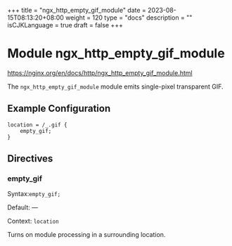 +++
title = "ngx_http_empty_gif_module"
date = 2023-08-15T08:13:20+08:00
weight = 120
type = "docs"
description = ""
isCJKLanguage = true
draft = false
+++

# Module ngx_http_empty_gif_module

https://nginx.org/en/docs/http/ngx_http_empty_gif_module.html



The `ngx_http_empty_gif_module` module emits single-pixel transparent GIF.



## Example Configuration



```
location = /_.gif {
    empty_gif;
}
```





## Directives



### empty_gif

  Syntax:`empty_gif;`

  Default: —

  Context: `location`


Turns on module processing in a surrounding location.